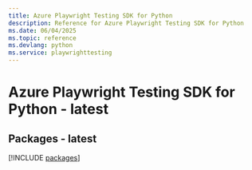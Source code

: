 ```yaml
---
title: Azure Playwright Testing SDK for Python
description: Reference for Azure Playwright Testing SDK for Python
ms.date: 06/04/2025
ms.topic: reference
ms.devlang: python
ms.service: playwrighttesting
---
```

# Azure Playwright Testing SDK for Python - latest
## Packages - latest
[!INCLUDE [packages](playwright-testing-index.md)]